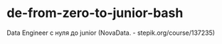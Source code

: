 # de-from-zero-to-junior-bash
Data Engineer с нуля до junior (NovaData. - stepik.org/course/137235)
